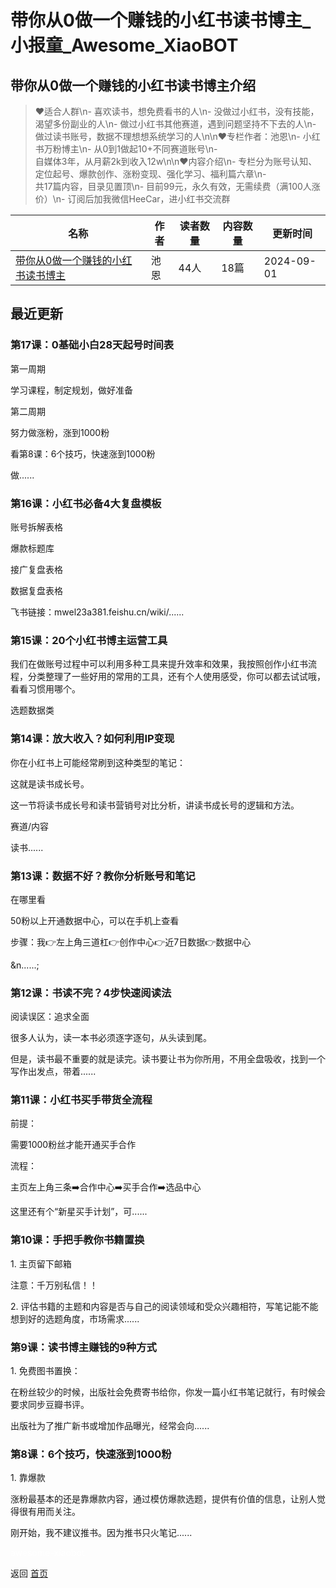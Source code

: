 # 带你从0做一个赚钱的小红书读书博主_小报童_Awesome_XiaoBOT

## 带你从0做一个赚钱的小红书读书博主介绍
> ❤️适合人群\n- 喜欢读书，想免费看书的人\n- 没做过小红书，没有技能，渴望多份副业的人\n- 做过小红书其他赛道，遇到问题坚持不下去的人\n-  
做过读书账号，数据不理想想系统学习的人\n\n❤️专栏作者：池恩\n- 小红书万粉博主\n- 从0到1做起10+不同赛道账号\n-  
自媒体3年，从月薪2k到收入12w\n\n❤️内容介绍\n- 专栏分为账号认知、定位起号、爆款创作、涨粉变现、强化学习、福利篇六章\n-  
共17篇内容，目录见置顶\n- 目前99元，永久有效，无需续费（满100人涨价）\n- 订阅后加我微信HeeCar，进小红书交流群  
  


|名称|作者|读者数量|内容数量|更新时间|
|---|---|---|---|---|
|[带你从0做一个赚钱的小红书读书博主](https://xiaobot.net/p/934286921?refer=0b133df9-27dc-423b-8101-639049001c13)|池恩|44人|18篇|2024-09-01|

## 最近更新
### 第17课：0基础小白28天起号时间表

第一周期

学习课程，制定规划，做好准备

第二周期

努力做涨粉，涨到1000粉

看第8课：6个技巧，快速涨到1000粉

做......

### 第16课：小红书必备4大复盘模板

账号拆解表格

爆款标题库

接广复盘表格

数据复盘表格

飞书链接：mwel23a381.feishu.cn/wiki/......

### 第15课：20个小红书博主运营工具

我们在做账号过程中可以利用多种工具来提升效率和效果，我按照创作小红书流程，分类整理了一些好用的常用的工具，还有个人使用感受，你可以都去试试哦，看看习惯用哪个。

选题数据类

### 第14课：放大收入？如何利用IP变现

你在小红书上可能经常刷到这种类型的笔记：

这就是读书成长号。

这一节将读书成长号和读书营销号对比分析，讲读书成长号的逻辑和方法。

赛道/内容

读书......

### 第13课：数据不好？教你分析账号和笔记

在哪里看

  50粉以上开通数据中心，可以在手机上查看

  步骤：我👉左上角三道杠👉创作中心👉近7日数据👉数据中心

 &n......;

### 第12课：书读不完？4步快速阅读法

阅读误区：追求全面

很多人认为，读一本书必须逐字逐句，从头读到尾。

但是，读书最不重要的就是读完。读书要让书为你所用，不用全盘吸收，找到一个写作出发点，带着......

### 第11课：小红书买手带货全流程

前提：

需要1000粉丝才能开通买手合作

流程：

主页左上角三条➡️合作中心➡️买手合作➡️选品中心

这里还有个“新星买手计划”，可......

### 第10课：手把手教你书籍置换

1\. 主页留下邮箱

注意：千万别私信！！

2\. 评估书籍的主题和内容是否与自己的阅读领域和受众兴趣相符，写笔记能不能想到好的选题角度，市场需求......

### 第9课：读书博主赚钱的9种方式

1\. 免费图书置换：

在粉丝较少的时候，出版社会免费寄书给你，你发一篇小红书笔记就行，有时候会要求同步豆瓣书评。

出版社为了推广新书或增加作品曝光，经常会向......

### 第8课：6个技巧，快速涨到1000粉

1\. 靠爆款

涨粉最基本的还是靠爆款内容，通过模仿爆款选题，提供有价值的信息，让别人觉得很有用而关注。

刚开始，我不建议推书。因为推书只火笔记......


<a href="https://github.com/Reno9527/awesome-xiaobot" style="color: white; text-decoration: none;">awesome-xiaobot</a>

返回 [首页](../README.md)
